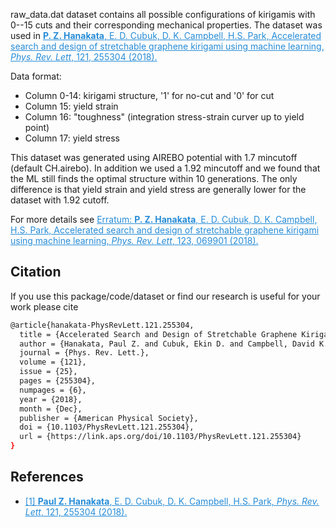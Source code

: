 raw_data.dat dataset contains all possible configurations of kirigamis with 0--15 cuts and their corresponding mechanical properties. The dataset was used in <a href="https://journals.aps.org/prl/abstract/10.1103/PhysRevLett.121.255304" style="color:#268cd7
"> **P. Z. Hanakata**, E. D. Cubuk, D. K. Campbell, H.S. Park, Accelerated search and design of stretchable graphene kirigami using machine learning, *Phys. Rev. Lett*, 121, 255304  (2018).</a>

Data format:
* Column 0-14: kirigami structure, '1' for no-cut and '0' for cut
* Column 15: yield strain 
* Column 16: "toughness" (integration stress-strain curver up to yield point)
* Column 17: yield stress 

This dataset was generated using AIREBO potential with 1.7 mincutoff (default CH.airebo).
In addition we used a 1.92 mincutoff and we found that the ML still finds the optimal structure within 10 generations. The only difference is that yield strain and yield stress are generally lower for the dataset with 1.92 cutoff.

For more details see <a href="https://journals.aps.org/prl/abstract/10.1103/PhysRevLett.123.069901" style="color:#268cd7
"> Erratum: **P. Z. Hanakata**, E. D. Cubuk, D. K. Campbell, H.S. Park, Accelerated search and design of stretchable graphene kirigami using machine learning, *Phys. Rev. Lett*, 123, 069901  (2018).</a>

## Citation

If you use this package/code/dataset or find our research is useful for your work please cite 
```bash
@article{hanakata-PhysRevLett.121.255304,
  title = {Accelerated Search and Design of Stretchable Graphene Kirigami Using Machine Learning},
  author = {Hanakata, Paul Z. and Cubuk, Ekin D. and Campbell, David K. and Park, Harold S.},
  journal = {Phys. Rev. Lett.},
  volume = {121},
  issue = {25},
  pages = {255304},
  numpages = {6},
  year = {2018},
  month = {Dec},
  publisher = {American Physical Society},
  doi = {10.1103/PhysRevLett.121.255304},
  url = {https://link.aps.org/doi/10.1103/PhysRevLett.121.255304}
}
```
## References
* <a href="https://journals.aps.org/prl/abstract/10.1103/PhysRevLett.121.255304" style="color:#268cd7">[1] **Paul Z. Hanakata**, E. D. Cubuk, D. K. Campbell, H.S. Park, *Phys. Rev. Lett*, 121, 255304  (2018).</a>